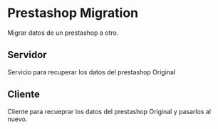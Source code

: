 # Prestashop Migration
Migrar datos de un prestashop a otro.

## Servidor
Servicio para recuperar los datos del prestashop Original

## Cliente
Cliente para recueprar los datos del prestashop Original y pasarlos al nuevo.